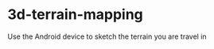 3d-terrain-mapping
==================

Use the Android device to sketch the terrain you are travel in